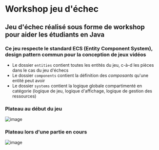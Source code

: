 # Workshop jeu d'échec

## Jeu d'échec réalisé sous forme de workshop pour aider les étudiants en Java
### Ce jeu respecte le standard ECS (Entity Component System), design pattern commun pour la conception de jeux vidéos

* Le dossier `entities` contient toutes les entités du jeu, c-à-d les pièces dans le cas du jeu d'échecs
* Le dossier `components` contient la définition des _composants_ qu'une entité peut avoir
* Le dossier `systems` contient la logique globale compartimenté en catégorie (logique de jeu, logique d'affichage, logique de gestion des ressources)

### Plateau au début du jeu
![image](https://user-images.githubusercontent.com/26095587/162050908-ef3c49c2-ebc5-4b2e-bd2e-e5fd3ecf1ffb.png)

### Plateau lors d'une partie en cours
![image](https://user-images.githubusercontent.com/26095587/162051072-de352f85-8b9d-40a6-9ed7-db0276d0661e.png)
